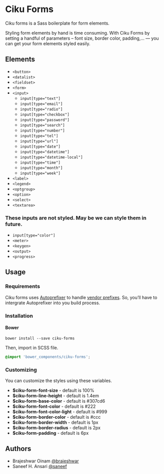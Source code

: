 # Ciku Forms

Ciku forms is a Sass boilerplate for form elements.

Styling form elements by hand is time consuming. With Ciku Forms by setting a handful of parameters – font size, border color, padding,… — you can get your form elements styled easily.

## Elements

- `<button>`
- `<datalist>`
- `<fieldset>`
- `<form>`
- `<input>`
    - `input[type="text"]`
    - `input[type="email"]`
    - `input[type="radio"]` 
    - `input[type="checkbox"]`
    - `input[type="password"]`
    - `input[type="search"]`
    - `input[type="number"]`
    - `input[type="tel"]`
    - `input[type="url"]`
    - `input[type="date"]`
    - `input[type="datetime"]`
    - `input[type="datetime-local"]`
    - `input[type="time"]`
    - `input[type="month"]`
    - `input[type="week"]` 
- `<label>`
- `<legend>`
- `<optgroup>`
- `<option>`
- `<select>`
- `<textarea>`

### These inputs are not styled. May be we can style them in future.
- `input[type="color"]`
- `<meter>`
- `<keygen>`
- `<output>`
- `<progress>`

## Usage

### Requirements

Ciku forms uses [Autoprefixer](https://github.com/postcss/autoprefixer) to handle [vendor prefixes](http://webdesign.about.com/od/css/a/css-vendor-prefixes.htm). So, you’ll have to intergrate Autoprefixer into you build process.

### Installation

#### Bower

```Shell
bower install --save ciku-forms
```

Then, import in SCSS file.
```SCSS
@import 'bower_components/ciku-forms';
```

### Customizing

You can customize the styles using these variables.

- **$ciku-form-font-size** - default is 100%
- **$ciku-form-line-height** - default is 1.4em
- **$ciku-form-base-color** - default is #307cd6
- **$ciku-form-font-color** - default is #222
- **$ciku-form-font-color-light** - default is #999
- **$ciku-form-border-color** - default is #ccc
- **$ciku-form-border-width** - default is 1px
- **$ciku-form-border-radius** - default is 2px
- **$ciku-form-padding** - default is 6px

## Authors
- Brajeshwar Oinam [@brajeshwar](https://twitter.com/brajeshwar)
- Saneef H. Ansari [@saneef](https://twitter.com/saneef)

